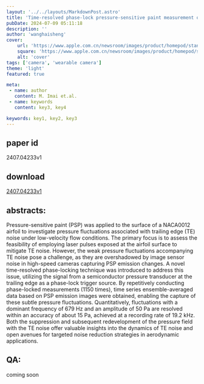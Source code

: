 ```yaml
---
layout: '../../layouts/MarkdownPost.astro'
title: 'Time-resolved phase-lock pressure-sensitive paint measurement of trailing edge noise dynamics'
pubDate: 2024-07-09 05:11:18
description: ''
author: 'wanghaisheng'
cover:
    url: 'https://www.apple.com.cn/newsroom/images/product/homepod/standard/Apple-HomePod-hero-230118_big.jpg.large_2x.jpg'
    square: 'https://www.apple.com.cn/newsroom/images/product/homepod/standard/Apple-HomePod-hero-230118_big.jpg.large_2x.jpg'
    alt: 'cover'
tags: ['camera', 'wearable camera'] 
theme: 'light'
featured: true

meta:
 - name: author
   content: M. Imai et.al.
 - name: keywords
   content: key3, key4

keywords: key1, key2, key3
---
```


## paper id
2407.04233v1
## download
[2407.04233v1](http://arxiv.org/abs/2407.04233v1)
## abstracts:
Pressure-sensitive paint (PSP) was applied to the surface of a NACA0012 airfoil to investigate pressure fluctuations associated with trailing edge (TE) noise under low-velocity flow conditions. The primary focus is to assess the feasibility of employing laser pulses exposed at the airfoil surface to mitigate TE noise. However, the weak pressure fluctuations accompanying TE noise pose a challenge, as they are overshadowed by image sensor noise in high-speed cameras capturing PSP emission changes. A novel time-resolved phase-locking technique was introduced to address this issue, utilizing the signal from a semiconductor pressure transducer at the trailing edge as a phase-lock trigger source. By repetitively conducting phase-locked measurements (1150 times), time series ensemble-averaged data based on PSP emission images were obtained, enabling the capture of these subtle pressure fluctuations. Quantitatively, fluctuations with a dominant frequency of 679 Hz and an amplitude of 50 Pa are resolved within an accuracy of about 15 Pa, achieved at a recording rate of 19.2 kHz. Both the suppression and subsequent redevelopment of the pressure field with the TE noise offer valuable insights into the dynamics of TE noise and open avenues for targeted noise reduction strategies in aerodynamic applications.
## QA:
coming soon
